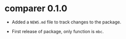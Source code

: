 # comparer 0.1.0

* Added a `NEWS.md` file to track changes to the package.

* First release of package, only function is `mbc`.

